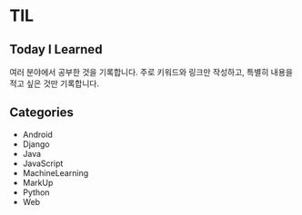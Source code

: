 # TIL

## Today I Learned
여러 분야에서 공부한 것을 기록합니다.
주로 키워드와 링크만 작성하고, 특별히 내용을 적고 싶은 것만 기록합니다.



## Categories
+ Android
+ Django
+ Java
+ JavaScript
+ MachineLearning
+ MarkUp
+ Python
+ Web

